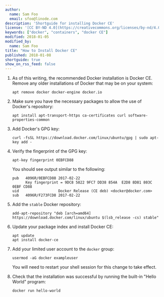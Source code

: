 ```yaml
---
author:
  name: Sam Foo
  email: sfoo@linode.com
description: 'Shortguide for installing Docker CE'
license: '[CC BY-ND 4.0](https://creativecommons.org/licenses/by-nd/4.0)'
keywords: ["docker", "containers", "docker CE"]
modified: 2018-01-05
modified_by:
  name: Sam Foo
title: "How to Install Docker CE"
published: 2018-01-08
shortguide: true
show_on_rss_feed: false
---
```


<!-- Install Docker CE using the official Docker repositories. -->

1.  As of this writing, the recommended Docker installation is Docker CE. Remove any older installations of Docker that may be on your system:

        apt remove docker docker-engine docker.io

2.  Make sure you have the necessary packages to allow the use of Docker's repository:

        apt install apt-transport-https ca-certificates curl software-properties-common

3.  Add Docker's GPG key:

        curl -fsSL https://download.docker.com/linux/ubuntu/gpg | sudo apt-key add -

4.  Verify the fingerprint of the GPG key:

        apt-key fingerprint 0EBFCD88

    You should see output similar to the following:

        pub   4096R/0EBFCD88 2017-02-22
              Key fingerprint = 9DC8 5822 9FC7 DD38 854A  E2D8 8D81 803C 0EBF CD88
        uid                  Docker Release (CE deb) <docker@docker.com>
        sub   4096R/F273FCD8 2017-02-22

5.  Add the `stable` Docker repository:

        add-apt-repository "deb [arch=amd64] https://download.docker.com/linux/ubuntu $(lsb_release -cs) stable"

6.  Update your package index and install Docker CE:

        apt update
        apt install docker-ce

7.  Add your limited user account to the `docker` group:

        usermod -aG docker exampleuser

    You will need to restart your shell session for this change to take effect.

8.  Check that the installation was successful by running the built-in "Hello World" program:

        docker run hello-world

